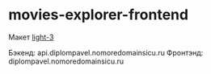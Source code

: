 # movies-explorer-frontend
Макет [light-3](https://www.figma.com/file/6FMWkB94wE7KTkcCgUXtnC/light-1?type=design&node-id=1-1651&mode=design&t=hHvpu4Sgt5S3ySig-0)

Бэкенд: api.diplompavel.nomoredomainsicu.ru
Фронтэнд: diplompavel.nomoredomainsicu.ru